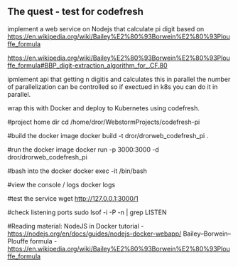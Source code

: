 The quest - test for codefresh
---------------------------------
implement a web service on Nodejs that calculate pi digit based on
https://en.wikipedia.org/wiki/Bailey%E2%80%93Borwein%E2%80%93Plouffe_formula

https://en.wikipedia.org/wiki/Bailey%E2%80%93Borwein%E2%80%93Plouffe_formula#BBP_digit-extraction_algorithm_for_.CF.80

ipmlement api that getting n digitis and calculates this in parallel
the number of parallelization can be controlled so if exectued in k8s you can do it in parallel.

wrap this with Docker and deploy to Kubernetes using codefresh.



#project home dir
cd /home/dror/WebstormProjects/codefresh-pi

#build the docker image
docker build -t dror/drorweb_codefresh_pi .

#run the docker image
docker run -p 3000:3000 -d dror/drorweb_codefresh_pi

#bash into the docker
docker exec -it <docker-id> /bin/bash

#view the console / logs
docker logs <docker-id>

#test the service
wget http://127.0.0.1:3000/1

#check listening ports
sudo lsof -i -P -n | grep LISTEN

#Reading material:
NodeJS in Docker tutorial - https://nodejs.org/en/docs/guides/nodejs-docker-webapp/
Bailey–Borwein–Plouffe formula - https://en.wikipedia.org/wiki/Bailey%E2%80%93Borwein%E2%80%93Plouffe_formula


